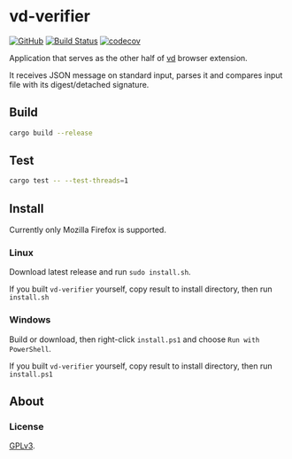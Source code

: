 # vd-verifier

[![GitHub](https://img.shields.io/github/license/mmatous/vd-verifier?color=blue&style=plastic)](LICENSE)
[![Build Status](https://travis-ci.com/mmatous/vd-verifier.svg?branch=master)](https://travis-ci.com/mmatous/vd-verifier)
[![codecov](https://codecov.io/gh/mmatous/vd-verifier/branch/master/graph/badge.svg)](https://codecov.io/gh/mmatous/vd)

Application that serves as the other half of [vd](https://github.com/mmatous/vd) browser extension.

It receives JSON message on standard input, parses it and compares input file with its digest/detached signature.

## Build
```bash
cargo build --release
```

## Test
```bash
cargo test -- --test-threads=1
```

## Install

Currently only Mozilla Firefox is supported.

### Linux

Download latest release and run `sudo install.sh`.

If you built `vd-verifier` yourself, copy result to install directory, then run `install.sh`

### Windows

Build or download, then right-click `install.ps1` and choose `Run with PowerShell`.

If you built `vd-verifier` yourself, copy result to install directory, then run `install.ps1`

## About

### License

[GPLv3](LICENSE).
